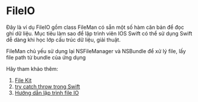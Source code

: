 # FileIO

Đây là ví dụ FileIO gồm class FileMan có sẵn một số hàm căn bản để đọc ghi dữ liệu.
Mục tiêu làm sao để lập trình viên IOS Swift có thể sử dụng Swift dễ dàng khi học lớp cấu trúc dữ liệu, giải thuật.

FileMan chủ yếu sử dụng lại NSFileManager và NSBundle để xử lý file, lấy file path từ bundle của ứng dụng

Hãy tham khảo thêm:

1. [File Kit](https://github.com/nvzqz/FileKit)
2. [try catch throw trong Swift](https://developer.apple.com/library/ios/documentation/Swift/Conceptual/Swift_Programming_Language/ErrorHandling.html)
3. [Hướng dẫn lập trình file IO](http://www.techotopia.com/index.php/Working_with_Files_in_Swift_on_iOS_8)